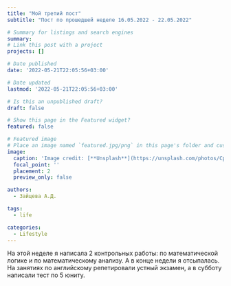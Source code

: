 ```yaml
---
title: "Мой третий пост"
subtitle: "Пост по прошедшей неделе 16.05.2022 - 22.05.2022"

# Summary for listings and search engines
summary: 
# Link this post with a project
projects: []

# Date published
date: '2022-05-21T22:05:56+03:00'

# Date updated
lastmod: '2022-05-21T22:05:56+03:00'

# Is this an unpublished draft?
draft: false

# Show this page in the Featured widget?
featured: false

# Featured image
# Place an image named `featured.jpg/png` in this page's folder and customize its options here.
image:
  caption: 'Image credit: [**Unsplash**](https://unsplash.com/photos/CpkOjOcXdUY)'
  focal_point: ''
  placement: 2
  preview_only: false

authors:
  - Зайцева А.Д.

tags:
  - life

categories:
  - Lifestyle
---
```


На этой неделе я написала 2 контрольных работы: по математической логике и по математическому анализу. А в конце недели я отсыпалась. На занятиях по английскому репетировали устный экзамен, а в субботу написали тест по 5 юниту.

